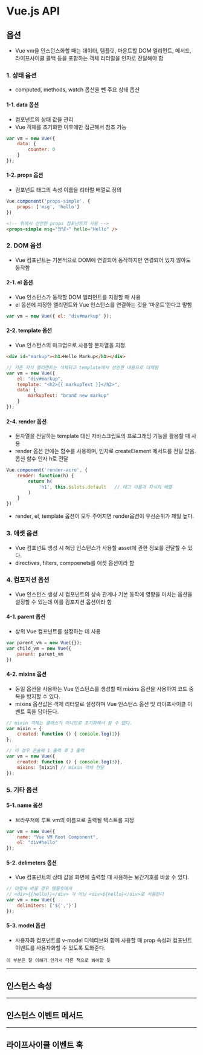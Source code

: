 # Vue.js API

## 옵션
- Vue vm을 인스턴스화할 때는 데이터, 템플릿, 마운트할 DOM 엘리먼트, 메서드, 라이프사이클 콜백 등을 포함하는 객체 리터럴을 인자로 전달해야 함

### 1. 상태 옵션
- computed, methods, watch 옵션을 뺀 주요 상태 옵션

#### 1-1. data 옵션
- 컴포넌트의 상태 값을 관리
- Vue 객체를 초기화한 이후에만 접근해서 참조 가능
```javascript
var vm = new Vue({
    data: {
        counter: 0
    }
});
```

#### 1-2. props 옵션
- 컴포넌트 태그의 속성 이름을 리터럴 배열로 정의
```javascript
Vue.component('props-simple', {
    props: ['msg', 'hello']
})
```
```html
<!-- 위에서 선언한 props 컴포넌트의 사용 -->
<props-simple msg="안녕~" hello="Hello" />
```

### 2. DOM 옵션
- Vue 컴포넌트는 기본적으로 DOM에 연결되어 동작하지만 연결되어 있지 않아도 동작함

#### 2-1. el 옵션
- Vue 인스턴스가 동작할 DOM 엘리먼트를 지정할 때 사용
- el 옵션에 지정한 엘리먼트와 Vue 인스턴스를 연결하는 것을 '마운트'한다고 말함
```javascript
var vm = new Vue({ el: "div#markup" });
```

#### 2-2. template 옵션
- Vue 인스턴스의 마크업으로 사용할 문자열을 지정
```html
<div id="markup"><h1>Hello Markup</h1></div>
```
```js
// 기존 자식 엘리먼트는 삭제되고 template에서 선언한 내용으로 대체됨
var vm = new Vue({
    el: "div#markup",
    template: "<h2>{{ markupText }}</h2>",
    data: {
        markupText: "brand new markup"
    }
});
```

#### 2-4. render 옵션
- 문자열을 전달하는 template 대신 자바스크립트의 프로그래밍 기능을 활용할 때 사용
- render 옵션 안에는 함수를 사용하며, 인자로 createElement 메서드를 전달 받음. 옵션 함수 인자 h로 전달
```js
Vue.component('render-acro', {
    render: function(h) {
        return h(
            'h1', this.$slots.default   // 태그 이름과 자식의 배열
        )
    }
})
```
- render, el, template 옵션이 모두 주어지면 render옵션이 우선순위가 제일 높다.

### 3. 애셋 옵션
- Vue 컴포넌트 생성 시 해당 인스턴스가 사용할 asset에 관한 정보를 전달할 수 있다. 
- directives, filters, compoenets를 애셋 옵션이라 함
### 4. 컴포지션 옵션
- Vue 인스턴스 생성 시 컴포넌트의 상속 관계나 기본 동작에 영향을 미치는 옵션을 설정할 수 있는데 이를 컴포지션 옵션이라 함

#### 4-1. parent 옵션
- 상위 Vue 컴포넌트를 설정하는 데 사용
```js
var parent_vm = new Vue({});
var child_vm = new Vue({
    parent: parent_vm
})
```

#### 4-2. mixins 옵션
- 동일 옵션을 사용하는 Vue 인스턴스를 생성할 때 mixins 옵션을 사용하여 코드 중복을 방지할 수 있다.
- mixins 옵션값은 객체 리터럴로 설정하며 Vue 인스턴스 옵션 및 라이프사이클 이벤트 훅을 담아둔다.
```js
// mixin 객체는 클래스가 아니므로 초기화해서 쓸 수 없다.
var mixin = {
    created: function () { console.log(1)}
};

// 이 경우 콘솔에 1 출력 후 3 출력
var vm = new Vue({
    created: function () { console.log(3)},
    mixins: [mixin] // mixin 객체 전달
});
```

### 5. 기타 옵션
#### 5-1. name 옵션
- 브라우저에 루트 vm의 이름으로 출력될 텍스트를 지정
```js
var vm = new Vue({
    name: "Vue VM Root Component",
    el: "div#hello"
});
```

#### 5-2. delimeters 옵션
- Vue 컴포넌트의 상태 값을 화면에 출력할 때 사용하는 보간기호를 바꿀 수 있다.
```js
// 이렇게 바꿀 경우 템플릿에서 
// <div>{{hello}}</div> 가 아닌 <div>${hello}</div>로 사용한다
var vm = new Vue({
    delimiters: ['${','}']
});
```

#### 5-3. model 옵션
- 사용자화 컴포넌트를 v-model 디렉티브와 함께 사용할 때 prop 속성과 컴포넌트 이벤트를 사용자화할 수 있도록 도와준다.

```이 부분은 잘 이해가 안가서 다른 책으로 봐야할 듯```

---
## 인스턴스 속성



---
## 인스턴스 이벤트 메서드

---
## 라이프사이클 이벤트 훅

